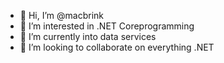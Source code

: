 - 👋 Hi, I’m @macbrink
- 👀 I’m interested in .NET Coreprogramming
- 🌱 I’m currently into data services
- 💞️ I’m looking to collaborate on everything .NET


<!---
macbrink/macbrink is a ✨ special ✨ repository because its `README.md` (this file) appears on your GitHub profile.
You can click the Preview link to take a look at your changes.
--->
